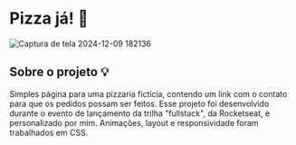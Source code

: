# Pizza já! 🍕

![Captura de tela 2024-12-09 182136](https://github.com/user-attachments/assets/2bdbc0ce-384d-499c-b81c-ef8313ae6d8c)

## Sobre o projeto 💡
Simples página para uma pizzaria fictícia, contendo um link com o contato para que os pedidos possam ser feitos. Esse projeto foi desenvolvido durante o evento de lançamento da trilha "fullstack", da Rocketseat, e personalizado por mim. Animações, layout e responsividade foram trabalhados em CSS.
